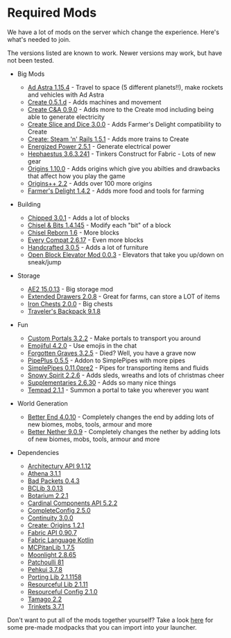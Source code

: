 # Required Mods

We have a lot of mods on the server which change the experience. Here's what's needed to join.

The versions listed are known to work. Newer versions may work, but have not been tested.

- Big Mods

  - [Ad Astra 1.15.4](https://modrinth.com/mod/ad-astra/version/1.15.4) - Travel to space (5 different planets!!), make rockets and vehicles with Ad Astra
  - [Create 0.5.1.d](https://modrinth.com/mod/create-fabric/version/0.5.1-d-build.1161+mc1.20.1) - Adds machines and movement
  - [Create C&A 0.9.0](https://modrinth.com/mod/createaddition/version/fabric-1.20.1-0.9.0) - Adds more to the Create mod including being able to generate electricity
  - [Create Slice and Dice 3.0.0](https://modrinth.com/mod/slice-and-dice/version/etRuKHcg) - Adds Farmer's Delight compatibility to Create
  - [Create: Steam 'n' Rails 1.5.1](https://modrinth.com/mod/create-steam-n-rails/version/1.5.1-fabric-mc1.20.1) - Adds more trains to Create
  - [Energized Power 2.5.1](https://modrinth.com/mod/energized-power/version/1.20.1-2.5.1-fabric) - Generate electrical power
  - [Hephaestus 3.6.3.241](https://modrinth.com/mod/hephaestus/version/1.20.1-3.6.3.241) - Tinkers Construct for Fabric - Lots of new gear
  - [Origins 1.10.0](https://modrinth.com/mod/origins/version/1.10.0) - Adds origins which give you abilties and drawbacks that affect how you play the game
  - [Origins++ 2.2](https://modrinth.com/mod/origins-plus-plus/version/2.2) - Adds over 100 more origins
  - [Farmer's Delight 1.4.2](https://modrinth.com/mod/farmers-delight-fabric/version/1.4.2) - Adds more food and tools for farming

- Building

  - [Chipped 3.0.1](https://modrinth.com/mod/chipped/version/yXxHBIer) - Adds a lot of blocks
  - [Chisel & Bits 1.4.145](https://www.curseforge.com/minecraft/mc-mods/chisels-bits-for-fabric/files/4787441) - Modify each "bit" of a block
  - [Chisel Reborn 1.6](https://modrinth.com/mod/chisel-reborn/version/1.6) - More blocks
  - [Every Compat 2.6.17](https://modrinth.com/mod/every-compat/version/9tv8Ftdz) - Even more blocks
  - [Handcrafted 3.0.5](https://modrinth.com/mod/handcrafted/version/6GmqUG4E) - Adds a lot of furniture
  - [Open Block Elevator Mod 0.0.3](https://modrinth.com/mod/openblocks-elevator-fabric/version/0.0.3-1.20.1) - Elevators that take you up/down on sneak/jump

- Storage

  - [AE2 15.0.13](https://modrinth.com/mod/ae2/version/15.0.13) - Big storage mod
  - [Extended Drawers 2.0.8](https://modrinth.com/mod/extended-drawers/version/2.0.8+mc.1.20.1) - Great for farms, can store a LOT of items
  - [Iron Chests 2.0.0](https://modrinth.com/mod/cyberanner-ironchest/version/2.0.0) - Big chests
  - [Traveler's Backpack 9.1.8](https://modrinth.com/mod/travelersbackpack/version/iYUhPo8x)

- Fun

  - [Custom Portals 3.2.2](https://modrinth.com/mod/custom-portals/version/3.2.2) - Make portals to transport you around
  - [Emojiful 4.2.0](https://modrinth.com/mod/emojiful/version/4.2.0) - Use emojis in the chat
  - [Forgotten Graves 3.2.5](https://modrinth.com/mod/forgotten-graves/version/1.20.1-3.2.5) - Died? Well, you have a grave now
  - [PipePlus 0.5.5](https://modrinth.com/mod/pipeplus/version/0.5.5) - Addon to SimplePipes with more pipes
  - [SimplePipes 0.11.0pre2](https://modrinth.com/mod/simple-pipes/version/0.11.0-pre.2) - Pipes for transporting items and fluids
  - [Snowy Spirit 2.2.6](https://modrinth.com/mod/snowy-spirit/version/5EBfzxfW) - Adds sleds, wreaths and lots of christmas cheer
  - [Supplementaries 2.6.30](https://modrinth.com/mod/supplementaries/version/1.20-2.6.30) - Adds so many nice things
  - [Tempad 2.1.1](https://modrinth.com/mod/tempad/version/GCXQL4iE) - Summon a portal to take you wherever you want

- World Generation

  - [Better End 4.0.10](https://modrinth.com/mod/betterend/version/4.0.10) - Completely changes the end by adding lots of new biomes, mobs, tools, armour and more
  - [Better Nether 9.0.9](https://modrinth.com/mod/betternether/version/9.0.9) - Completely changes the nether by adding lots of new biomes, mobs, tools, armour and more

- Dependencies
  - [Architectury API 9.1.12](https://modrinth.com/mod/architectury-api/version/9.1.12+fabric)
  - [Athena 3.1.1](https://modrinth.com/mod/athena-ctm/version/Jy8DnzcO)
  - [Bad Packets 0.4.3](https://modrinth.com/mod/badpackets/version/fabric-0.4.3)
  - [BCLib 3.0.13](https://modrinth.com/mod/bclib/version/3.0.13)
  - [Botarium 2.2.1](https://modrinth.com/mod/botarium/version/9yTYvTAh)
  - [Cardinal Components API 5.2.2](https://modrinth.com/mod/cardinal-components-api/version/5.2.2)
  - [CompleteConfig 2.5.0](https://modrinth.com/mod/completeconfig/version/2.5.0)
  - [Continuity 3.0.0](https://modrinth.com/mod/continuity/version/3.0.0-beta.4+1.20.1)
  - [Create: Origins 1.2.1](https://modrinth.com/mod/create-origins/version/1.2.1+1.20.1+fabric-quilt)
  - [Fabric API 0.90.7](https://modrinth.com/mod/fabric-api/version/0.90.7+1.20.1)
  - [Fabric Language Kotlin](https://modrinth.com/mod/fabric-language-kotlin)
  - [MCPitanLib 1.7.5](https://modrinth.com/mod/mcpitanlibarch/version/1.7.5+1.20.1-fabric)
  - [Moonlight 2.8.65](https://modrinth.com/mod/moonlight/version/fabric_1.20-2.8.65)
  - [Patchoulli 81](https://modrinth.com/mod/patchouli/version/1.20.1-81-fabric)
  - [Pehkui 3.7.8](https://modrinth.com/mod/pehkui/version/3.7.8+1.14.4-1.20.1)
  - [Porting Lib 2.1.1158](https://modrinth.com/mod/porting_lib/version/2.1.1158+1.20-entity-refactor)
  - [Resourceful Lib 2.1.11](https://modrinth.com/mod/resourceful-lib/version/xeUwwWis)
  - [Resourceful Config 2.1.0](https://modrinth.com/mod/resourceful-config/version/nVDWZ9N7)
  - [Tamago 2.2](https://modrinth.com/mod/tamago/version/2.2)
  - [Trinkets 3.7.1](https://modrinth.com/mod/trinkets/version/3.7.1)

Don't want to put all of the mods together yourself? Take a look [here](/docs/category/installing-mods) for some pre-made modpacks that you can import into your launcher.
